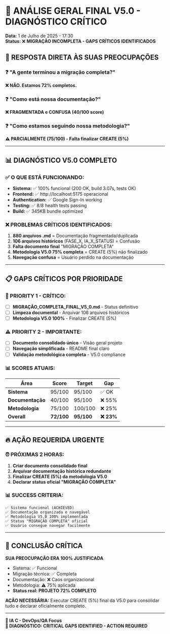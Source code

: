 # 🚨 ANÁLISE GERAL FINAL V5.0 - DIAGNÓSTICO CRÍTICO

**Data:** 1 de Julho de 2025 - 17:30  
**Status:** ❌ **MIGRAÇÃO INCOMPLETA - GAPS CRÍTICOS IDENTIFICADOS**

## 🎯 **RESPOSTA DIRETA ÀS SUAS PREOCUPAÇÕES**

### **❓ "A gente terminou a migração completa?"**
**❌ NÃO. Estamos 72% completos.**

### **❓ "Como está nossa documentação?"**  
**❌ FRAGMENTADA e CONFUSA (40/100 score)**

### **❓ "Como estamos seguindo nossa metodologia?"**
**⚠️ PARCIALMENTE (75/100) - Falta finalizar CREATE (5%)**

---

## 📊 **DIAGNÓSTICO V5.0 COMPLETO**

### **✅ O QUE ESTÁ FUNCIONANDO:**
- **Sistema:** ✅ 100% funcional (200 OK, build 3.07s, tests OK)
- **Frontend:** ✅ http://localhost:5175 operacional
- **Authentication:** ✅ Google Sign-In working
- **Testing:** ✅ 8/8 health tests passing
- **Build:** ✅ 345KB bundle optimized

### **❌ PROBLEMAS CRÍTICOS IDENTIFICADOS:**
1. **880 arquivos .md** = Documentação fragmentada/duplicada
2. **106 arquivos históricos** (FASE_X, IA_X_STATUS) = Confusão
3. **Falta documento final** "MIGRAÇÃO COMPLETA" 
4. **Metodologia V5.0 75% completa** = CREATE (5%) não finalizado
5. **Navegação confusa** = Usuário perdido na documentação

---

## 📋 **GAPS CRÍTICOS POR PRIORIDADE**

### **🚨 PRIORITY 1 - CRÍTICO:**
- [ ] **MIGRAÇÃO_COMPLETA_FINAL_V5_0.md** - Status definitivo
- [ ] **Limpeza documental** - Arquivar 106 arquivos históricos  
- [ ] **Metodologia V5.0 100%** - Finalizar CREATE (5%)

### **⚠️ PRIORITY 2 - IMPORTANTE:**
- [ ] **Documento consolidado único** - Visão geral projeto
- [ ] **Navegação simplificada** - README final claro
- [ ] **Validação metodológica completa** - V5.0 compliance

### **📊 SCORES ATUAIS:**
| Área | Score | Target | Gap |
|------|-------|--------|-----|
| **Sistema** | 95/100 | 95/100 | ✅ OK |
| **Documentação** | 40/100 | 95/100 | ❌ 55% |
| **Metodologia** | 75/100 | 100/100 | ❌ 25% |
| **Overall** | **72/100** | **95/100** | **❌ 23%** |

---

## 🔥 **AÇÃO REQUERIDA URGENTE**

### **⏰ PRÓXIMAS 2 HORAS:**
1. **Criar documento consolidado final**
2. **Arquivar documentação histórica redundante**  
3. **Finalizar CREATE (5%) da metodologia V5.0**
4. **Declarar status oficial "MIGRAÇÃO COMPLETA"**

### **📊 SUCCESS CRITERIA:**
```
✅ Sistema funcional (ACHIEVED)
✅ Documentação organizada e navegável  
✅ Metodologia V5.0 100% implementada
✅ Status "MIGRAÇÃO COMPLETA" oficial
✅ Usuário consegue navegar facilmente
```

---

## 🚨 **CONCLUSÃO CRÍTICA**

**SUA PREOCUPAÇÃO ERA 100% JUSTIFICADA**

- Sistema: ✅ Funcional  
- Migração técnica: ✅ Completa
- Documentação: ❌ Caos organizacional
- Metodologia: ⚠️ 75% aplicada
- **Status real: PROJETO 72% COMPLETO**

**AÇÃO NECESSÁRIA:** Executar CREATE (5%) final da V5.0 para consolidar tudo e declarar oficialmente completo.

---

**🤖 IA C - DevOps/QA Focus**  
**🚨 DIAGNÓSTICO: CRITICAL GAPS IDENTIFIED - ACTION REQUIRED**
